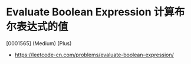 # Evaluate Boolean Expression 计算布尔表达式的值

[0001565] (Medium) (Plus)

- https://leetcode-cn.com/problems/evaluate-boolean-expression/
